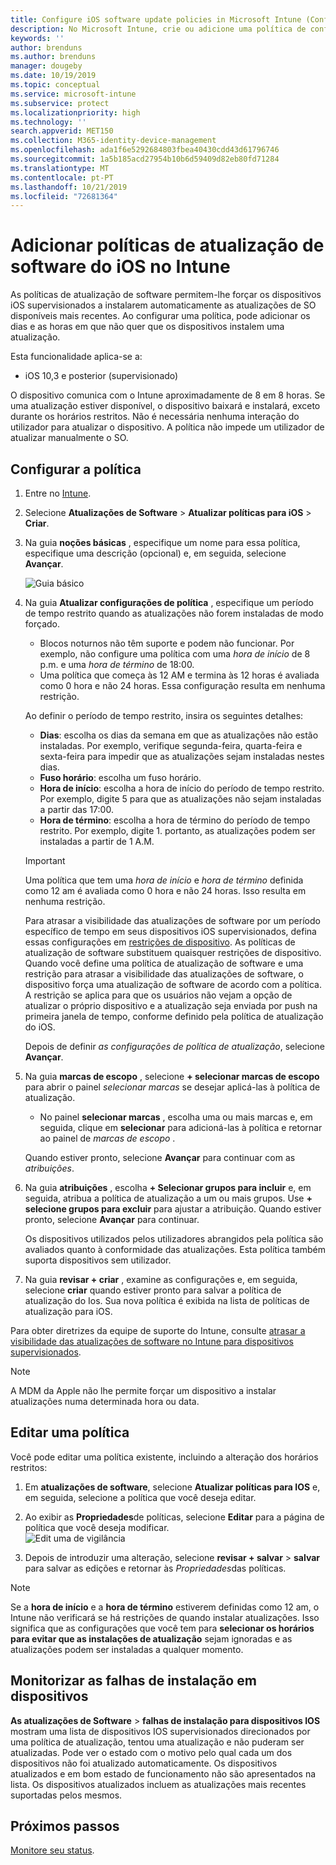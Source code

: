 ```yaml
---
title: Configure iOS software update policies in Microsoft Intune (Configurar as políticas de atualização de software iOS no Microsoft Intune) – Azure | Microsoft Docs
description: No Microsoft Intune, crie ou adicione uma política de configuração para restringir quando as atualizações de software são instaladas automaticamente em dispositivos iOS. Pode selecionar as datas e as horas em que as atualizações não serão instaladas. Também pode atribuir esta política a grupos, utilizadores ou dispositivos e verificar a existência de falhas de instalação.
keywords: ''
author: brenduns
ms.author: brenduns
manager: dougeby
ms.date: 10/19/2019
ms.topic: conceptual
ms.service: microsoft-intune
ms.subservice: protect
ms.localizationpriority: high
ms.technology: ''
search.appverid: MET150
ms.collection: M365-identity-device-management
ms.openlocfilehash: ada1f6e5292684803fbea40430cdd43d61796746
ms.sourcegitcommit: 1a5b185acd27954b10b6d59409d82eb80fd71284
ms.translationtype: MT
ms.contentlocale: pt-PT
ms.lasthandoff: 10/21/2019
ms.locfileid: "72681364"
---
```

# <a name="add-ios-software-update-policies-in-intune"></a>Adicionar políticas de atualização de software do iOS no Intune

As políticas de atualização de software permitem-lhe forçar os dispositivos iOS supervisionados a instalarem automaticamente as atualizações de SO disponíveis mais recentes. Ao configurar uma política, pode adicionar os dias e as horas em que não quer que os dispositivos instalem uma atualização.

Esta funcionalidade aplica-se a:

- iOS 10,3 e posterior (supervisionado)

O dispositivo comunica com o Intune aproximadamente de 8 em 8 horas. Se uma atualização estiver disponível, o dispositivo baixará e instalará, exceto durante os horários restritos. Não é necessária nenhuma interação do utilizador para atualizar o dispositivo. A política não impede um utilizador de atualizar manualmente o SO.

## <a name="configure-the-policy"></a>Configurar a política

1. Entre no [Intune](https://go.microsoft.com/fwlink/?linkid=2090973).
2. Selecione **Atualizações de Software** > **Atualizar políticas para iOS** > **Criar**.
3. Na guia **noções básicas** , especifique um nome para essa política, especifique uma descrição (opcional) e, em seguida, selecione **Avançar**.

   ![Guia básico](./media/software-updates-ios/basics-tab.png) 

4. Na guia **Atualizar configurações de política** , especifique um período de tempo restrito quando as atualizações não forem instaladas de modo forçado.  
   - Blocos noturnos não têm suporte e podem não funcionar. Por exemplo, não configure uma política com uma *hora de início* de 8 p.m. e uma *hora de término* de 18:00.
   - Uma política que começa às 12 AM e termina às 12 horas é avaliada como 0 hora e não 24 horas. Essa configuração resulta em nenhuma restrição.

   Ao definir o período de tempo restrito, insira os seguintes detalhes:

   - **Dias**: escolha os dias da semana em que as atualizações não estão instaladas. Por exemplo, verifique segunda-feira, quarta-feira e sexta-feira para impedir que as atualizações sejam instaladas nestes dias.
   - **Fuso horário**: escolha um fuso horário.
   - **Hora de início**: escolha a hora de início do período de tempo restrito. Por exemplo, digite 5 para que as atualizações não sejam instaladas a partir das 17:00.
   - **Hora de término**: escolha a hora de término do período de tempo restrito. Por exemplo, digite 1. portanto, as atualizações podem ser instaladas a partir de 1 A.M.
  
   > [!IMPORTANT]  
   > Uma política que tem uma *hora de início* e *hora de término* definida como 12 am é avaliada como 0 hora e não 24 horas. Isso resulta em nenhuma restrição.  
    
   Para atrasar a visibilidade das atualizações de software por um período específico de tempo em seus dispositivos iOS supervisionados, defina essas configurações em [restrições de dispositivo](../configuration/device-restrictions-ios.md#general). As políticas de atualização de software substituem quaisquer restrições de dispositivo. Quando você define uma política de atualização de software e uma restrição para atrasar a visibilidade das atualizações de software, o dispositivo força uma atualização de software de acordo com a política. A restrição se aplica para que os usuários não vejam a opção de atualizar o próprio dispositivo e a atualização seja enviada por push na primeira janela de tempo, conforme definido pela política de atualização do iOS.

   Depois de definir *as configurações de política de atualização*, selecione **Avançar**. 

5. Na guia **marcas de escopo** , selecione **+ selecionar marcas de escopo** para abrir o painel *selecionar marcas* se desejar aplicá-las à política de atualização.
   
   - No painel **selecionar marcas** , escolha uma ou mais marcas e, em seguida, clique em **selecionar** para adicioná-las à política e retornar ao painel de *marcas de escopo* .  

   Quando estiver pronto, selecione **Avançar** para continuar com as *atribuições*.

6. Na guia **atribuições** , escolha **+ Selecionar grupos para incluir** e, em seguida, atribua a política de atualização a um ou mais grupos. Use **+ selecione grupos para excluir** para ajustar a atribuição. Quando estiver pronto, selecione **Avançar** para continuar. 

   Os dispositivos utilizados pelos utilizadores abrangidos pela política são avaliados quanto à conformidade das atualizações. Esta política também suporta dispositivos sem utilizador.

7. Na guia **revisar + criar** , examine as configurações e, em seguida, selecione **criar** quando estiver pronto para salvar a política de atualização do Ios. Sua nova política é exibida na lista de políticas de atualização para iOS.


Para obter diretrizes da equipe de suporte do Intune, consulte [atrasar a visibilidade das atualizações de software no Intune para dispositivos supervisionados](https://techcommunity.microsoft.com/t5/Intune-Customer-Success/Delaying-visibility-of-software-updates-in-Intune-for-supervised/ba-p/345753).

> [!NOTE]
> A MDM da Apple não lhe permite forçar um dispositivo a instalar atualizações numa determinada hora ou data.

## <a name="edit-a-policy"></a>Editar uma política
Você pode editar uma política existente, incluindo a alteração dos horários restritos:

1. Em **atualizações de software**, selecione **Atualizar políticas para IOS** e, em seguida, selecione a política que você deseja editar.

2. Ao exibir as **Propriedades**de políticas, selecione **Editar** para a página de política que você deseja modificar.  
   ![Edit uma ](./media/software-updates-ios/edit-policy.png) de vigilância   

3. Depois de introduzir uma alteração, selecione **revisar + salvar**  > **salvar** para salvar as edições e retornar às *Propriedades*das políticas.  
 
> [!NOTE]
> Se a **hora de início** e a **hora de término** estiverem definidas como 12 am, o Intune não verificará se há restrições de quando instalar atualizações. Isso significa que as configurações que você tem para **selecionar os horários para evitar que as instalações de atualização** sejam ignoradas e as atualizações podem ser instaladas a qualquer momento.  


## <a name="monitor-device-installation-failures"></a>Monitorizar as falhas de instalação em dispositivos
<!-- 1352223 -->
**As atualizações de Software** > **falhas de instalação para dispositivos IOS** mostram uma lista de dispositivos IOS supervisionados direcionados por uma política de atualização, tentou uma atualização e não puderam ser atualizadas. Pode ver o estado com o motivo pelo qual cada um dos dispositivos não foi atualizado automaticamente. Os dispositivos atualizados e em bom estado de funcionamento não são apresentados na lista. Os dispositivos atualizados incluem as atualizações mais recentes suportadas pelos mesmos.

## <a name="next-steps"></a>Próximos passos

[Monitore seu status](../configuration/device-profile-monitor.md).
